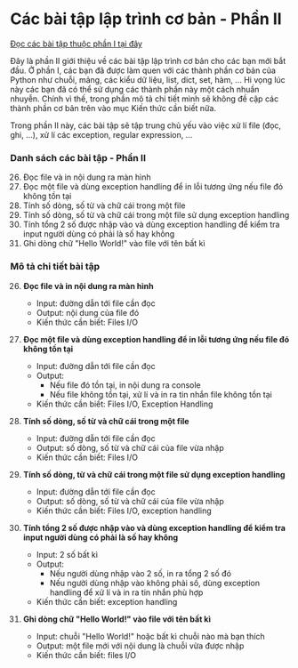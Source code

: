 # Các bài tập lập trình cơ bản - Phần II

<a href="https://github.com/hoanvu/basic_programming_exercises/blob/master/Ph%E1%BA%A7n%20I.md">Đọc các bài tập thuộc phần I tại đây</a>

Đây là phần II giới thiệu về các bài tập lập trình cơ bản cho các bạn mới bắt đầu. Ở phần I, các bạn đã được làm quen với các thành phần cơ bản của Python như chuỗi, mảng, các kiểu dữ liệu, list, dict, set, hàm, ... Hi vọng lúc này các bạn đã có thể sử dụng các thành phần này một cách nhuần nhuyễn. Chính vì thế, trong phần mô tả chi tiết mình sẽ không đề cập các thành phần cơ bản trên vào mục Kiến thức cần biết nữa.

Trong phần II này, các bài tập sẽ tập trung chủ yếu vào việc xử lí file (đọc, ghi, ...), xử lí các exception, regular expression, ...

### Danh sách các bài tập - Phần II
26. Đọc file và in nội dung ra màn hình
27. Đọc một file và dùng exception handling để in lỗi tương ứng nếu file đó không tồn tại
28. Tính số dòng, số từ và chữ cái trong một file
29. Tính số dòng, số từ và chữ cái trong một file sử dụng exception handling
30. Tính tổng 2 số được nhập vào và dùng exception handling để kiểm tra input người dùng có phải là số hay không
31. Ghi dòng chữ "Hello World!" vào file với tên bất kì

### Mô tả chi tiết bài tập
26. <strong>Đọc file và in nội dung ra màn hình</strong>
    + Input: đường dẫn tới file cần đọc
    + Output: nội dung của file đó
    + Kiến thức cần biết: Files I/O

27. <strong>Đọc một file và dùng exception handling để in lỗi tương ứng nếu file đó không tồn tại</strong>
    + Input: đường dẫn tới file cần đọc
    + Output: 
        + Nếu file đó tồn tại, in nội dung ra console
        + Nếu file không tồn tại, xử lí và in ra tin nhắn file không tồn tại
    + Kiến thức cần biết: Files I/O, Exception Handling

28. <strong>Tính số dòng, số từ và chữ cái trong một file</strong>
    + Input: đường dẫn tới file cần đọc
    + Output: số dòng, số từ và chữ cái của file vừa nhập
    + Kiến thức cần biết: Files I/O

29. <strong>Tính số dòng, từ và chữ cái trong một file sử dụng exception handling</strong>
    + Input: đường dẫn tới file cần đọc 
    + Output: số dòng, số từ và chữ cái của file vừa nhập
    + Kiến thức cần biết: Files I/O, exception handling

30. <strong>Tính tổng 2 số được nhập vào và dùng exception handling để kiểm tra input người dùng có phải là số hay không</strong>
    + Input: 2 số bất kì
    + Output: 
        + Nếu người dùng nhập vào 2 số, in ra tổng 2 số đó
        + Nếu người dùng nhập vào không phải số, dùng exception handling để xử lí và in ra tin nhắn phù hợp
    + Kiến thức cần biết: exception handling

31. <strong>Ghi dòng chữ "Hello World!" vào file với tên bất kì</strong>
    + Input: chuỗi "Hello World!" hoặc bất kì chuỗi nào mà bạn thích
    + Output: một file mới với nội dung là chuỗi vừa được nhập
    + Kiến thức cần biết: files I/O